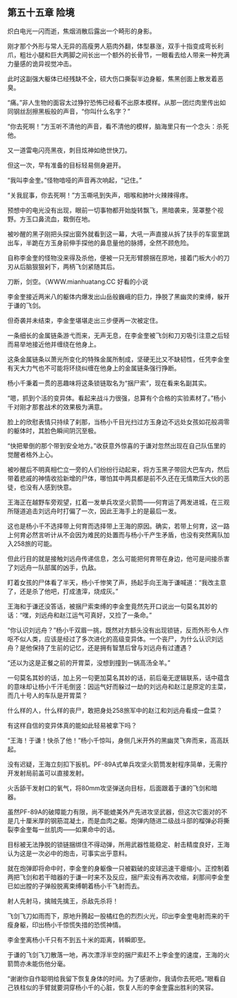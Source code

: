 ## 第五十五章 险境
炽白电光一闪而逝，焦烟消散后露出一个畸形的身影。

刚才那个外形与常人无异的高瘦男人筋肉外翻，体型暴涨，双手十指变成弯长利爪，粗壮小腿和巨大两脚之间长出一个额外的长骨节，一眼看去给人带来一种充满力量感的诡异视觉冲击。

此时这副强大躯体已经残缺不全，硕大伤口撕裂半边身躯，焦黑创面上散发着恶臭。

“痛。”非人生物的面容太过狰狞恐怖已经看不出原本模样。从那一团烂肉里传出如同钢丝刮擦黑板般的声音，“你叫什么名字？”

“你去死啊！”方玉听不清他的声音，看不清他的模样，脑海里只有一个念头：杀死他。

又一道雷电闪亮黑夜，刺目炫神如绝世快刀。

但这一次，早有准备的目标轻易侧身避开。

“我叫李金奎。”怪物喑哑的声音再次响起，“记住。”

“关我屁事，你去死啊！”方玉嘶吼到失声，咽喉和肺叶火辣辣得疼。

预想中的电光没有出现，眼前一切事物都开始旋转飘飞，黑暗袭来，笼罩整个视野。方玉口鼻流血，栽倒在地。

被吵醒的黑子刚把头探出窗外就看到这一幕，大吼一声直接从拆了扶手的车窗里跳出车，半跪在方玉身前伸手探他的鼻息量他的脉搏，全然不顾危险。

自称李金奎的怪物没来得及杀他，便被一只无形臂膀捆在原地，接着门板大小的刀刃从后脑狠狠剁下，两柄飞剑紧随其后。

刀断，剑空。（WWW.mianhuatang.CC 好看的小说

李金奎接近两米八的躯体内爆发出山岳般巍峨的巨力，挣脱了黑幽灵的束缚，躲开于谦的飞剑。

但奇袭并未结束，李金奎堪堪走出三步便再一次被定住。

一条细长的金属链条游弋而来，无声无息，在李金奎被飞剑和刀刃吸引注意之后轻而易举地接近他并缠绕在他身上。

这条金属链条以萧光所变化的特殊金属所制成，坚硬无比又不缺韧性，任凭李金奎有天大力气也不可能将环绕纠缠在他身上的金属链条强行挣断。

杨小千秉着一贯的恶趣味将这条锁链取名为“捆尸索”，现在看来名副其实。

“嗯，抓到个活的变异体。看起来战斗力很强，总算有个合格的实验素材了。”杨小千对刚才那套战术的效果极为满意。

脸上的欣慰表情只持续了刹那，当杨小千目光扫过方玉身边不远处女孩如花般凋零的躯体时，其脸色瞬间阴沉至极。

“快把晕倒的那个带到安全地方。”收获意外惊喜的于谦对忽然出现在自己队伍里的觉醒者格外上心。

被吵醒后不明真相伫立一旁的人们纷纷行动起来，将方玉黑子带回大巴车内，然后带着悲戚的神情收拾新增的尸体，哪怕其中两具都是前不久还在无情欺压大伙的恶徒，也没有人感到快意。

王海正在越野车旁观望，扛着一发单兵攻坚火箭筒――何育运了两发进城，在三观所隧道追击刘远舟时打偏了一次，因此王海手上的是最后一发。

这也是杨小千不选择带上何育而选择带上王海的原因。确实，若带上何育，这一路上何育必然言听计从不会因为难民的处置而与杨小千产生矛盾，也没有突然离队加入258旅的可能。

但此行目的就是接触刘远舟传递信息，怎么可能把何育带在身边，他可是间接杀害了刘远舟一队部属的凶手，仇敌。

盯着女孩的尸体看了半天，杨小千惨笑了声，扬起手向王海于谦喊道：“我改主意了，还是杀了他吧，打成渣滓，烧成灰。”

王海和于谦还没答话，被捆尸索束缚的李金奎竟然先开口说出一句莫名其妙的话：“嘿，刘远舟和赵江运气可真好，又捡了一条命。”

“你认识刘远舟？”杨小千双眉一挑，既然对方额头没有出现锁链，反而外形令人作呕不似人类，应该是经过了多次进化的高级变异体。一个丧尸，为什么认识刘远舟？是他保持了生前的记忆，还是拥有智慧后曾与刘远舟有过遭遇？

“还以为这是正餐之前的开胃菜，没想到撞到一锅高汤全羊。”

一句莫名其妙的话，加上另一句更加莫名其妙的话，前后毫无逻辑联系，话中蕴含的意味却让杨小千汗毛倒竖：因运气好而躲过一劫的刘远舟和赵江是原定的主菜，而几十号人的车队是开胃菜？

什么样的人，什么样的丧尸，敢把身处258旅军中的赵江和刘远舟看成一盘菜？

有这样自信的变异体真的能如此轻易被拿下吗？

“王海！于谦！快杀了他！”杨小千惊叫，身侧几米开外的黑幽灵飞奔而来，高高跃起。

没有迟疑，王海立刻扣下扳机。PF-89A式单兵攻坚火箭筒发射程序简单，无需拧开发射局前盖可以直接发射。

火舌舔干发射口的氧气，将80mm攻坚弹送向目标，后面跟着于谦的飞剑和暗器。

虽然PF-89A的破障能力有限，尚不能媲美外产先进攻坚武器，但这次它面对的不是几十厘米厚的钢筋混凝土，而是血肉之躯。炮弹内随进二级战斗部的榴弹必将撕裂李金奎每一丝肌肉――如果命中的话。

目标被无法挣脱的锁链捆绑住不得动弹，所用武器性能稳定、射击精度良好，王海认为这是一次必中的炮击，可事实出乎意料。

就在炮弹即将命中时，李金奎的身躯像一只被戳破的皮球迅速干瘪缩小。正控制着两把飞剑和若干暗器的于谦一时来不及反应，捆尸索没有再次收缩，刹那间李金奎已如出膛的子弹般脱离束缚朝着杨小千飞射而去。

射人先射马，擒贼先擒王，杀敌先杀将！

飞剑飞刀如雨而下，原地升腾起一股橘红色的烈烈火光，印出李金奎电射而来的干瘦身躯，印出杨小千惊慌失措的恐慌神情。

李金奎离杨小千只有不到五十米的距离，转瞬即至。

于谦的飞剑飞刀散落一地，再次漂浮半空的捆尸索赶不上李金奎的速度，王海的火箭筒亦未能伤他分毫。

“谢谢你自作聪明给我留下恢复身体的时间。为了感谢你，我请你去死吧。”眼看自己铁柱似的手臂就要洞穿杨小千的心脏，恢复人形的李金奎露出胜利的笑容。

